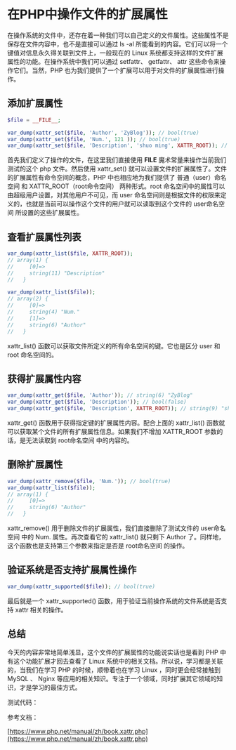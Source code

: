 # 在PHP中操作文件的扩展属性

在操作系统的文件中，还存在着一种我们可以自己定义的文件属性。这些属性不是保存在文件内容中，也不是直接可以通过 ls -al 所能看到的内容。它们可以将一个键值对信息永久得关联到文件上，一般现在的 Linux 系统都支持这样的文件扩展属性的功能。在操作系统中我们可以通过 setfattr、 getfattr、 attr 这些命令来操作它们。当然，PHP 也为我们提供了一个扩展可以用于对文件的扩展属性进行操作。

## 添加扩展属性

```php
$file = __FILE__;

var_dump(xattr_set($file, 'Author', 'ZyBlog')); // bool(true)
var_dump(xattr_set($file, 'Num.', 121 )); // bool(true)
var_dump(xattr_set($file, 'Description', 'shuo ming', XATTR_ROOT)); // bool(true)
```

首先我们定义了操作的文件，在这里我们直接使用 __FILE__ 魔术常量来操作当前我们测试的这个 php 文件。然后使用 xattr_set() 就可以设置文件的扩展属性了。文件的扩展属性有命令空间的概念，PHP 中也相应地为我们提供了 普通（user）命名空间 和 XATTR_ROOT（root命令空间） 两种形式。root 命名空间中的属性可以由超级用户设置，对其他用户不可见，而 user 命名空间则是根据文件的权限来定义的，也就是当前可以操作这个文件的用户就可以读取到这个文件的 user命名空间 所设置的这些扩展属性。

## 查看扩展属性列表

```php
var_dump(xattr_list($file, XATTR_ROOT));
// array(1) {
//     [0]=>
//     string(11) "Description"
//   }

var_dump(xattr_list($file));
// array(2) {
//     [0]=>
//     string(4) "Num."
//     [1]=>
//     string(6) "Author"
//   }
```

xattr_list() 函数可以获取文件所定义的所有命名空间的键。它也是区分 user 和 root 命名空间的。

## 获得扩展属性内容

```php
var_dump(xattr_get($file, 'Author')); // string(6) "ZyBlog"
var_dump(xattr_get($file, 'Description')); // bool(false)
var_dump(xattr_get($file, 'Description', XATTR_ROOT)); // string(9) "shuo ming"
```

xattr_get() 函数用于获得指定键的扩展属性内容。配合上面的 xattr_list() 函数就可以获取某个文件的所有扩展属性信息。如果我们不增加 XATTR_ROOT 参数的话，是无法读取到 root命名空间 中的内容的。

## 删除扩展属性

```php
var_dump(xattr_remove($file, 'Num.')); // bool(true)
var_dump(xattr_list($file));
// array(1) {
//     [0]=>
//     string(6) "Author"
//   }
```

xattr_remove() 用于删除文件的扩展属性，我们直接删除了测试文件的 user命名空间 中的 Num. 属性。再次查看它的 xattr_list() 就只剩下 Author 了。同样地，这个函数也是支持第三个参数来指定是否是 root命名空间 的操作。

## 验证系统是否支持扩展属性操作

```php
var_dump(xattr_supported($file)); // bool(true)
```

最后就是一个 xattr_supported() 函数，用于验证当前操作系统的文件系统是否支持 xattr 相关的操作。

## 总结

今天的内容非常地简单浅显，这个文件的扩展属性的功能说实话也是看到 PHP 中有这个功能扩展才回去查看了 Linux 系统中的相关文档。所以说，学习都是关联的，当我们在学习 PHP 的时候，顺带着也在学习 Linux ，同时更会经常接触到 MySQL 、 Nginx 等应用的相关知识。专注于一个领域，同时扩展其它领域的知识，才是学习的最佳方式。

测试代码：

参考文档：

[https://www.php.net/manual/zh/book.xattr.php](https://www.php.net/manual/zh/book.xattr.php)
